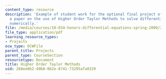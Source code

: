 ```yaml
---
content_type: resource
description: 'Example of student work for the optional final project of the course:
  a paper on the use of Higher Order Taylor Methods to solve differential equations
  numerically.'
file: /media/courses/18-034-honors-differential-equations-spring-2009/268ee8b249b80b2e874173295afa0329_MIT18_034s09_proj04_taylor.pdf
file_type: application/pdf
learning_resource_types:
- Projects
ocw_type: OCWFile
parent_title: Projects
parent_type: CourseSection
resourcetype: Document
title: Higher Order Taylor Methods
uid: 268ee8b2-49b8-0b2e-8741-73295afa0329
---
```

